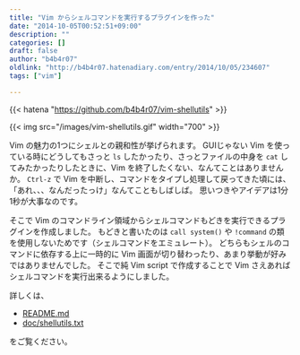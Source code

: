 ```yaml
---
title: "Vim からシェルコマンドを実行するプラグインを作った"
date: "2014-10-05T00:52:51+09:00"
description: ""
categories: []
draft: false
author: "b4b4r07"
oldlink: "http://b4b4r07.hatenadiary.com/entry/2014/10/05/234607"
tags: ["vim"]

---
```


{{< hatena "https://github.com/b4b4r07/vim-shellutils" >}}

{{< img src="/images/vim-shellutils.gif" width="700" >}}

Vim の魅力の1つにシェルとの親和性が挙げられます。
GUIじゃない Vim を使っている時にどうしてもさっと `ls` したかったり、さっとファイルの中身を `cat` してみたかったりしたときに、Vim を終了したくない、なんてことはありませんか。
`Ctrl-z` で Vim を中断し、コマンドをタイプし処理して戻ってきた頃には、「あれ、、、なんだったっけ」なんてこともしばしば。
思いつきやアイデアは1分1秒が大事なのです。

そこで Vim のコマンドライン領域からシェルコマンドもどきを実行できるプラグインを作成しました。
もどきと書いたのは `call system()` や `!command` の類を使用しないためです（シェルコマンドをエミュレート）。
どちらもシェルのコマンドに依存する上に一時的に Vim 画面が切り替わったり、あまり挙動が好みではありませんでした。
そこで純 Vim script で作成することで Vim さえあればシェルコマンドを実行出来るようにしました。

詳しくは、

- [README.md](https://github.com/b4b4r07/vim-shellutils/blob/master/README.md)
- [doc/shellutils.txt](https://github.com/b4b4r07/vim-shellutils/blob/master/doc/shellutils.txt)

をご覧ください。
